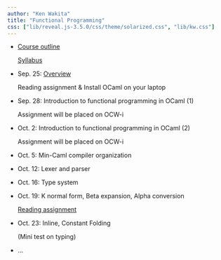 ```yaml
---
author: "Ken Wakita"
title: "Functional Programming"
css: ["lib/reveal.js-3.5.0/css/theme/solarized.css", "lib/kw.css"]
---
```


- [Course outline](html/00-outline.html)

    [Syllabus](pdf/syllabus.pdf)

- Sep. 25: [Overview](html/01-overview.html)

    Reading assignment & Install OCaml on your laptop

- Sep. 28: Introduction to functional programming in OCaml (1)

    Assignment will be placed on OCW-i

- Oct. 2: Introduction to functional programming in OCaml (2)

    Assignment will be placed on OCW-i

- Oct. 5: Min-Caml compiler organization

- Oct. 12: Lexer and parser

- Oct. 16: Type system

- Oct. 19: K normal form, Beta expansion, Alpha conversion

    [Reading assignment](https://en.wikipedia.org/wiki/Unification_(computer_science))

- Oct. 23: Inline, Constant Folding

    (Mini test on typing)

- ...
